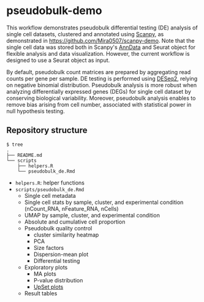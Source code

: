 # pseudobulk-demo

This workflow demonstrates pseudobulk differential testing (DE) analysis of single cell datasets,
clustered and annotated using [Scanpy](https://scanpy.readthedocs.io/en/stable/), as demonstrated
in https://github.com/Mira0507/scanpy-demo. Note that the single cell data was stored both in
Scanpy's [AnnData](https://anndata.readthedocs.io/en/stable/) and Seurat object for flexible 
analysis and data visualization. However, the current workflow is designed to use a Seurat object
as input. 

By default, pseudobulk count matrices are prepared by aggregating read counts per gene per sample. 
DE testing is performed using [DESeq2](https://genomebiology.biomedcentral.com/articles/10.1186/s13059-014-0550-8),
relying on negative binomial distribution. Pseudobulk analysis is more robust when analyzing
differentially expressed genes (DEGs) for single cell dataset by conserving biological variability.
Moreover, pseudobulk analysis enables to remove bias arising from cell number, associated with 
statistical power in null hypothesis testing.

## Repository structure

```
$ tree
.
├── README.md
└── scripts
    ├── helpers.R
    └── pseudobulk_de.Rmd

```

- `helpers.R`: helper functions
- `scripts/pseudobulk_de.Rmd`
    - Single cell metadata
    - Single cell stats by sample, cluster, and experimental condition
    (nCount_RNA, nFeature_RNA, nCells)
    - UMAP by sample, cluster, and experimental condition
    - Absolute and cumulative cell proportion
    - Pseudobulk quality control
        - cluster similarity heatmap
        - PCA
        - Size factors
        - Dispersion-mean plot
        - Differential testing
    - Exploratory plots
        - MA plots
        - P-value distribution
        - [UpSet plots](https://upset.app/)
    - Result tables
